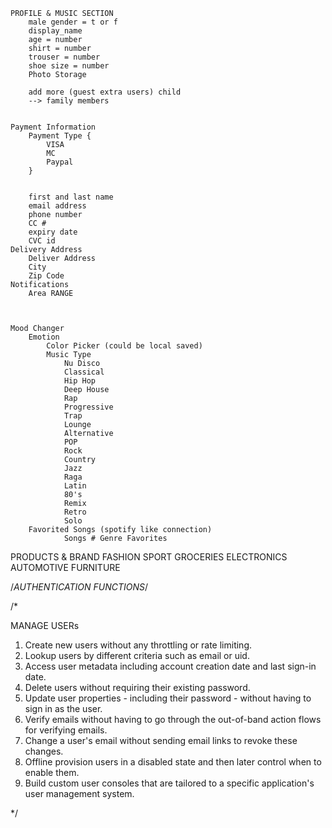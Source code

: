 
	PROFILE & MUSIC SECTION
		male gender = t or f
		display_name
		age = number
		shirt = number
		trouser = number
		shoe size = number
		Photo Storage
		
		add more (guest extra users) child
		--> family members


	Payment Information
		Payment Type {
			VISA 
			MC
			Paypal
		}
			

		first and last name
		email address 
		phone number
		CC #
		expiry date
		CVC id
	Delivery Address
		Deliver Address
		City
		Zip Code
	Notifications
		Area RANGE
		

		
	Mood Changer
		Emotion
			Color Picker (could be local saved)
			Music Type
				Nu Disco
				Classical
				Hip Hop
				Deep House
				Rap
				Progressive
				Trap
				Lounge
				Alternative
				POP
				Rock
				Country
				Jazz
				Raga
				Latin
				80's
				Remix
				Retro
				Solo
		Favorited Songs (spotify like connection)
				Songs # Genre Favorites
	


PRODUCTS & BRAND
	FASHION
	SPORT
	GROCERIES
	ELECTRONICS
	AUTOMOTIVE
	FURNITURE












/*AUTHENTICATION FUNCTIONS*/

/*

MANAGE USERs

  1. Create new users without any throttling or rate limiting.
  2. Lookup users by different criteria such as email or uid.
  3. Access user metadata including account creation date and last sign-in date.
  4. Delete users without requiring their existing password.
  5. Update user properties - including their password - without having to sign in as the user.
  6. Verify emails without having to go through the out-of-band action flows for verifying emails.
  7. Change a user's email without sending email links to revoke these changes.
  8. Offline provision users in a disabled state and then later control when to enable them.
  9. Build custom user consoles that are tailored to a specific application's user management system.

*/
